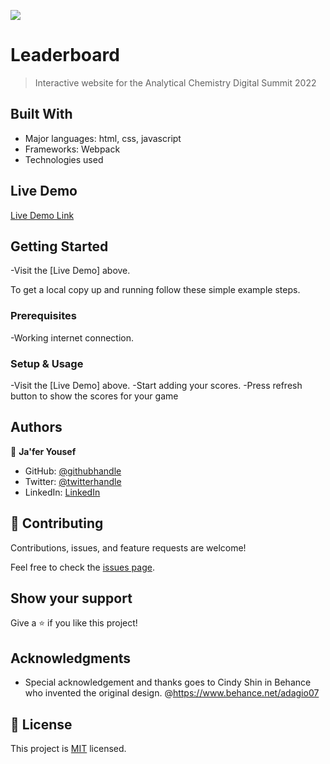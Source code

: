 ![](https://img.shields.io/badge/Microverse-blueviolet)

# Leaderboard

> Interactive website for the Analytical Chemistry Digital Summit 2022


## Built With

- Major languages: html, css, javascript
- Frameworks: Webpack
- Technologies used

## Live Demo 

[Live Demo Link](https://jaferidrees.github.io/LeaderBoard/)


## Getting Started

-Visit the [Live Demo] above.

To get a local copy up and running follow these simple example steps.

### Prerequisites
-Working internet connection.

### Setup & Usage
-Visit the [Live Demo] above.
-Start adding your scores.
-Press refresh button to show the scores for your game


## Authors

👤 **Ja'fer Yousef**

- GitHub: [@githubhandle](https://github.com/jaferIdrees)
- Twitter: [@twitterhandle](https://twitter.com/jafel_l)
- LinkedIn: [LinkedIn](https://linkedin.com/in/jaferll)


## 🤝 Contributing

Contributions, issues, and feature requests are welcome!

Feel free to check the [issues page](../../issues/).

## Show your support

Give a ⭐️ if you like this project!

## Acknowledgments

- Special acknowledgement and thanks goes to Cindy Shin in Behance who invented the original design. @https://www.behance.net/adagio07

## 📝 License

This project is [MIT](./MIT.md) licensed.
